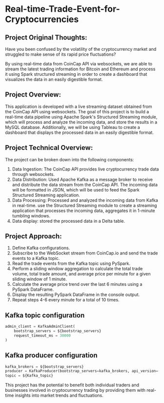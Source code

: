 # Real-time-Trade-Event-for-Cryptocurrencies
## Project Original Thoughts:
Have you been confused by the volatility of the cryptocurrency market and struggled to make sense of its rapid price fluctuations? 

By using real-time data from CoinCap API via websockets, we are able to stream the latest trading information for Bitcoin and Ethereum and process it using Spark structured streaming in order to create a dashboard that visualizes the data in an easily digestible format.

## Project Overview:
This application is developed with a live streaming dataset obtained from the CoinCap API using websockets. The goal of this project is to build a real-time data pipeline using Apache Spark's Structured Streaming module, which will process and analyze the incoming data, and store the results in a MySQL database. Additionally, we will be using Tableau to create a dashboard that displays the processed data in an easily digestible format.

## Project Technical Overview:
The project can be broken down into the following components:
1.	Data Ingestion: The CoinCap API provides live cryptocurrency trade data through websockets.
2.	Data Distribution: Used Apache Kafka as a message broker to receive and distribute the data stream from the CoinCap API. The incoming data will be formatted in JSON, which will be used to feed the Spark Structured Streaming application.
3.	Data Processing: Processed and analyzed the incoming data from Kafka in real-time. use the Structured Streaming module to create a streaming application that processes the incoming data, aggregates it in 1-minute tumbling windows.
4.	Data display: stored the processed data in a Delta table.

## Project Approach:
1.	Define Kafka configurations.
2.	Subscribe to the WebSocket stream from CoinCap.io and send the trade events to a Kafka topic.
3.	Read the trade events from the Kafka topic using PySpark.
4.	Perform a sliding window aggregation to calculate the total trade volume, total trade amount, and average price per minute for a given sliding window of 1 minute.
5.	Calculate the average price trend over the last 6 minutes using a PySpark DataFrame.
6.	Display the resulting PySpark DataFrame in the console output.
7.	Repeat steps 4-6 every minute for a total of 10 times.

## Kafka topic configuration
```python
admin_client = KafkaAdminClient(
    bootstrap_servers = ${bootstrap_servers}
    request_timeout_ms = 30000
)
```

## Kafka producer configuration
```Python
kafka_brokers = ${bootstrap_servers} 
producer = KafkaProducer(bootstrap_servers=kafka_brokers, api_version=(2, 8, 1))
topic = ${Kafka_topic}
```

This project has the potential to benefit both individual traders and businesses involved in cryptocurrency trading by providing them with real-time insights into market trends and fluctuations.
